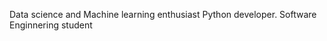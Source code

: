 Data science and Machine learning enthusiast
Python developer.
Software Enginnering student
<!---
lynnemunini/LYNNEMUNINI is a ✨ special ✨ repository because its `README.md` (this file) appears on your GitHub profile.
You can click the Preview link to take a look at your changes.
--->
